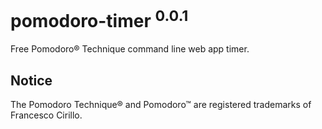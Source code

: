 
# pomodoro-timer <sup>0.0.1</sup>

Free Pomodoro® Technique command line web app timer.

## Notice

The Pomodoro Technique® and Pomodoro™ are registered trademarks of Francesco Cirillo.


